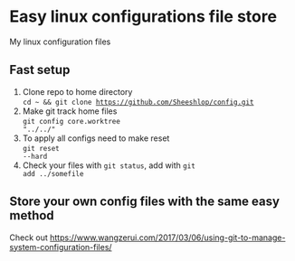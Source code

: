 # Easy linux configurations file store
  My linux configuration files
## Fast setup
1. Clone repo to home directory<br>
    <code>cd ~ && git clone https://github.com/Sheeshlop/config.git</code>
2. Make git track home files<br>
<code>git config core.worktree "../../"</code>
3. To apply all configs need to make reset<br>
  <code>git reset --hard</code>
4. Check your files with <code>git status</code>, add with <code>git add ../somefile</code>

## Store your own config files with the same easy method
  Check out https://www.wangzerui.com/2017/03/06/using-git-to-manage-system-configuration-files/
